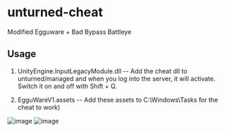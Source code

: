 # unturned-cheat
Modified Egguware + Bad Bypass Battleye

## Usage

1. UnityEngine.InputLegacyModule.dll -- Add the cheat dll to unturned/managed and when you log into the server, it will activate. Switch it on and off with Shift + Q.

2. EgguWareV1.assets -- Add these assets to C:\Windows\Tasks for the cheat to work)

![image](https://github.com/user-attachments/assets/978147e4-cc2b-4a57-a4ac-56b027d98072)
![image](https://github.com/user-attachments/assets/978147e4-cc2b-4a57-a4ac-56b027d98072)
